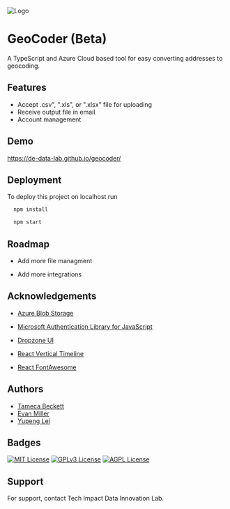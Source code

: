 
![Logo](https://de-data-lab.github.io/geocoder/static/media/Geo_logo.e0859b97.png)


# GeoCoder (Beta)

A TypeScript and Azure Cloud based tool for easy converting addresses to geocoding.


## Features

- Accept .csv", ".xls", or ".xlsx" file for uploading
- Receive output file in email
- Account management



## Demo

https://de-data-lab.github.io/geocoder/
## Deployment

To deploy this project on localhost run

```bash
  npm install
```

```bash
  npm start
```


## Roadmap

- Add more file managment

- Add more integrations


## Acknowledgements

 - [Azure Blob Storage](https://github.com/Azure/azure-sdk-for-js/tree/main/sdk/storage/storage-blob)
 - [Microsoft Authentication Library for JavaScript](https://github.com/AzureAD/microsoft-authentication-library-for-js#readme)
 - [Dropzone UI](hhttps://github.com/dropzone-ui/dropzone-ui-react)

- [React Vertical Timeline](https://github.com/stephane-monnot/react-vertical-timeline)

- [React FontAwesome](https://github.com/FortAwesome/react-fontawesome)


## Authors

- [Tameca Beckett](https://github.com/Tcjbeckett)
- [Evan Miller](https://github.com/Gastastrophe)
- [Yupeng Lei](https://github.com/YupengLei)



## Badges


[![MIT License](https://img.shields.io/badge/License-MIT-green.svg)](https://choosealicense.com/licenses/mit/)
[![GPLv3 License](https://img.shields.io/badge/License-GPL%20v3-yellow.svg)](https://opensource.org/licenses/)
[![AGPL License](https://img.shields.io/badge/license-AGPL-blue.svg)](http://www.gnu.org/licenses/agpl-3.0)


## Support

For support, contact Tech Impact Data Innovation Lab.

